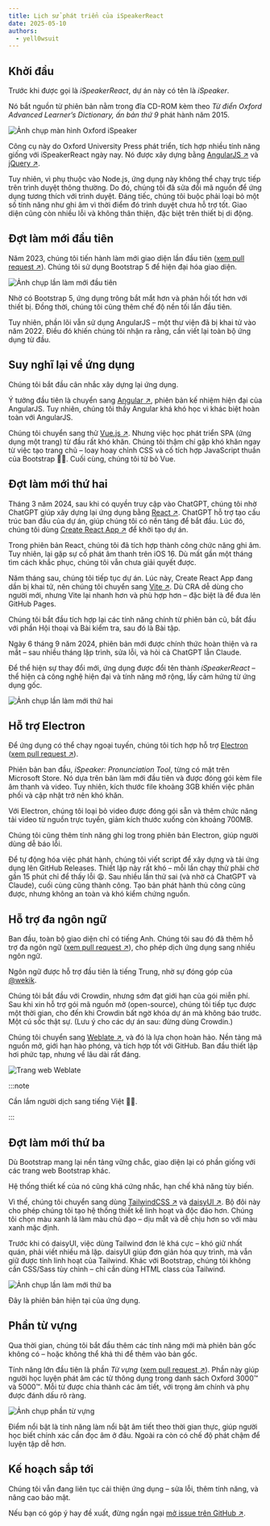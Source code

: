 ```yaml
---
title: Lịch sử phát triển của iSpeakerReact
date: 2025-05-10
authors:
  - yell0wsuit
---
```


## Khởi đầu

Trước khi được gọi là *iSpeakerReact*, dự án này có tên là *iSpeaker*.

Nó bắt nguồn từ phiên bản nằm trong đĩa CD-ROM kèm theo *Từ điển Oxford Advanced Learner’s Dictionary, ấn bản thứ 9* phát hành năm 2015.

![Ảnh chụp màn hình Oxford iSpeaker](/images/blog/2025-05-10-ispeakerreact-development-history-image-01.webp)

Công cụ này do Oxford University Press phát triển, tích hợp nhiều tính năng giống với iSpeakerReact ngày nay. Nó được xây dựng bằng [AngularJS ↗](https://angularjs.org/) và [jQuery ↗](https://jquery.com/).

Tuy nhiên, vì phụ thuộc vào Node.js, ứng dụng này không thể chạy trực tiếp trên trình duyệt thông thường. Do đó, chúng tôi đã sửa đổi mã nguồn để ứng dụng tương thích với trình duyệt. Đáng tiếc, chúng tôi buộc phải loại bỏ một số tính năng như ghi âm vì thời điểm đó trình duyệt chưa hỗ trợ tốt. Giao diện cũng còn nhiều lỗi và không thân thiện, đặc biệt trên thiết bị di động.

<!-- excerpt -->

## Đợt làm mới đầu tiên

Năm 2023, chúng tôi tiến hành làm mới giao diện lần đầu tiên ([xem pull request ↗](https://github.com/yllst-testing-labs/ispeakerreact/pull/1)). Chúng tôi sử dụng Bootstrap 5 để hiện đại hóa giao diện.

![Ảnh chụp lần làm mới đầu tiên](/images/blog/2025-05-10-ispeakerreact-development-history-image-02.webp)

Nhờ có Bootstrap 5, ứng dụng trông bắt mắt hơn và phản hồi tốt hơn với thiết bị. Đồng thời, chúng tôi cũng thêm chế độ nền tối lần đầu tiên.

Tuy nhiên, phần lõi vẫn sử dụng AngularJS – một thư viện đã bị khai tử vào năm 2022. Điều đó khiến chúng tôi nhận ra rằng, cần viết lại toàn bộ ứng dụng từ đầu.

## Suy nghĩ lại về ứng dụng

Chúng tôi bắt đầu cân nhắc xây dựng lại ứng dụng.

Ý tưởng đầu tiên là chuyển sang [Angular ↗](https://angular.io/), phiên bản kế nhiệm hiện đại của AngularJS. Tuy nhiên, chúng tôi thấy Angular khá khó học vì khác biệt hoàn toàn với AngularJS.

Chúng tôi chuyển sang thử [Vue.js ↗](https://vuejs.org/). Nhưng việc học phát triển SPA (ứng dụng một trang) từ đầu rất khó khăn. Chúng tôi thậm chí gặp khó khăn ngay từ việc tạo trang chủ – loay hoay chỉnh CSS và cố tích hợp JavaScript thuần của Bootstrap 🤦‍♂️. Cuối cùng, chúng tôi từ bỏ Vue.

## Đợt làm mới thứ hai

Tháng 3 năm 2024, sau khi có quyền truy cập vào ChatGPT, chúng tôi nhờ ChatGPT giúp xây dựng lại ứng dụng bằng [React ↗](https://react.dev/). ChatGPT hỗ trợ tạo cấu trúc ban đầu của dự án, giúp chúng tôi có nền tảng để bắt đầu. Lúc đó, chúng tôi dùng [Create React App ↗](https://create-react-app.dev/) để khởi tạo dự án.

Trong phiên bản React, chúng tôi đã tích hợp thành công chức năng ghi âm. Tuy nhiên, lại gặp sự cố phát âm thanh trên iOS 16. Dù mất gần một tháng tìm cách khắc phục, chúng tôi vẫn chưa giải quyết được.

Năm tháng sau, chúng tôi tiếp tục dự án. Lúc này, Create React App đang dần bị khai tử, nên chúng tôi chuyển sang [Vite ↗](https://vitejs.dev/). Dù CRA dễ dùng cho người mới, nhưng Vite lại nhanh hơn và phù hợp hơn – đặc biệt là để đưa lên GitHub Pages.

Chúng tôi bắt đầu tích hợp lại các tính năng chính từ phiên bản cũ, bắt đầu với phần Hội thoại và Bài kiểm tra, sau đó là Bài tập.

Ngày 6 tháng 9 năm 2024, phiên bản mới được chính thức hoàn thiện và ra mắt – sau nhiều tháng lập trình, sửa lỗi, và hỏi cả ChatGPT lẫn Claude.

Để thể hiện sự thay đổi mới, ứng dụng được đổi tên thành *iSpeakerReact* – thể hiện cả công nghệ hiện đại và tính năng mở rộng, lấy cảm hứng từ ứng dụng gốc.

![Ảnh chụp lần làm mới thứ hai](/images/blog/2025-05-10-ispeakerreact-development-history-image-03.webp)

## Hỗ trợ Electron

Để ứng dụng có thể chạy ngoại tuyến, chúng tôi tích hợp hỗ trợ [Electron](https://www.electronjs.org/) ([xem pull request ↗](https://github.com/yllst-testing-labs/ispeakerreact/pull/13)).

Phiên bản ban đầu, *iSpeaker: Pronunciation Tool*, từng có mặt trên Microsoft Store. Nó dựa trên bản làm mới đầu tiên và được đóng gói kèm file âm thanh và video. Tuy nhiên, kích thước file khoảng 3GB khiến việc phân phối và cập nhật trở nên khó khăn.

Với Electron, chúng tôi loại bỏ video được đóng gói sẵn và thêm chức năng tải video từ nguồn trực tuyến, giảm kích thước xuống còn khoảng 700MB.

Chúng tôi cũng thêm tính năng ghi log trong phiên bản Electron, giúp người dùng dễ báo lỗi.

Để tự động hóa việc phát hành, chúng tôi viết script để xây dựng và tải ứng dụng lên GitHub Releases. Thiết lập này rất khó – mỗi lần chạy thử phải chờ gần 15 phút chỉ để thấy lỗi 😩. Sau nhiều lần thử sai (và nhờ cả ChatGPT và Claude), cuối cùng cũng thành công. Tạo bản phát hành thủ công cũng được, nhưng không an toàn và khó kiểm chứng nguồn.

## Hỗ trợ đa ngôn ngữ

Ban đầu, toàn bộ giao diện chỉ có tiếng Anh. Chúng tôi sau đó đã thêm hỗ trợ đa ngôn ngữ ([xem pull request ↗](https://github.com/yllst-testing-labs/ispeakerreact/pull/15)), cho phép dịch ứng dụng sang nhiều ngôn ngữ.

Ngôn ngữ được hỗ trợ đầu tiên là tiếng Trung, nhờ sự đóng góp của [@wekik](https://github.com/wekik).

Chúng tôi bắt đầu với Crowdin, nhưng sớm đạt giới hạn của gói miễn phí. Sau khi xin hỗ trợ gói mã nguồn mở (open-source), chúng tôi tiếp tục được một thời gian, cho đến khi Crowdin bất ngờ khóa dự án mà không báo trước. Một cú sốc thật sự. (Lưu ý cho các dự án sau: đừng dùng Crowdin.)

Chúng tôi chuyển sang [Weblate ↗](https://weblate.org/), và đó là lựa chọn hoàn hảo. Nền tảng mã nguồn mở, giới hạn hào phóng, và tích hợp tốt với GitHub. Ban đầu thiết lập hơi phức tạp, nhưng về lâu dài rất đáng.

![Trang web Weblate](/images/blog/2025-05-10-ispeakerreact-development-history-image-04.webp)

:::note

Cần lắm người dịch sang tiếng Việt 🥲🥲.

:::

## Đợt làm mới thứ ba

Dù Bootstrap mang lại nền tảng vững chắc, giao diện lại có phần giống với các trang web Bootstrap khác.

Hệ thống thiết kế của nó cũng khá cứng nhắc, hạn chế khả năng tùy biến.

Vì thế, chúng tôi chuyển sang dùng [TailwindCSS ↗](https://tailwindcss.com/) và [daisyUI ↗](https://daisyui.com/). Bộ đôi này cho phép chúng tôi tạo hệ thống thiết kế linh hoạt và độc đáo hơn. Chúng tôi chọn màu xanh lá làm màu chủ đạo – dịu mắt và dễ chịu hơn so với màu xanh mặc định.

Trước khi có daisyUI, việc dùng Tailwind đơn lẻ khá cực – khó giữ nhất quán, phải viết nhiều mã lặp. daisyUI giúp đơn giản hóa quy trình, mà vẫn giữ được tính linh hoạt của Tailwind. Khác với Bootstrap, chúng tôi không cần CSS/Sass tùy chỉnh – chỉ cần dùng HTML class của Tailwind.

![Ảnh chụp lần làm mới thứ ba](/images/blog/2025-05-10-ispeakerreact-development-history-image-05.webp)

Đây là phiên bản hiện tại của ứng dụng.

## Phần từ vựng

Qua thời gian, chúng tôi bắt đầu thêm các tính năng mới mà phiên bản gốc không có – hoặc không thể khả thi để thêm vào bản gốc.

Tính năng lớn đầu tiên là phần *Từ vựng* ([xem pull request ↗](https://github.com/yllst-testing-labs/ispeakerreact/pull/33)). Phần này giúp người học luyện phát âm các từ thông dụng trong danh sách Oxford 3000™ và 5000™. Mỗi từ được chia thành các âm tiết, với trọng âm chính và phụ được đánh dấu rõ ràng.

![Ảnh chụp phần từ vựng](/images/blog/2025-05-10-ispeakerreact-development-history-image-06.webp)

Điểm nổi bật là tính năng làm nổi bật âm tiết theo thời gian thực, giúp người học biết chính xác cần đọc âm ở đâu. Ngoài ra còn có chế độ phát chậm để luyện tập dễ hơn.

## Kế hoạch sắp tới

Chúng tôi vẫn đang liên tục cải thiện ứng dụng – sửa lỗi, thêm tính năng, và nâng cao bảo mật.

Nếu bạn có góp ý hay đề xuất, đừng ngần ngại [mở issue trên GitHub ↗](https://github.com/yllst-testing-labs/ispeakerreact/issues).
